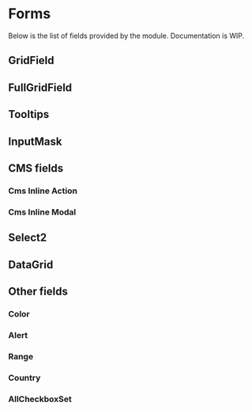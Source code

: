 # Forms

Below is the list of fields provided by the module. Documentation is WIP.

## GridField

## FullGridField

## Tooltips

## InputMask

## CMS fields

### Cms Inline Action

### Cms Inline Modal

## Select2

## DataGrid

## Other fields

### Color

### Alert

### Range

### Country

### AllCheckboxSet

